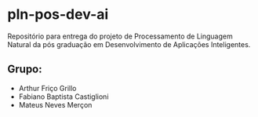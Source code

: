 # pln-pos-dev-ai
Repositório para entrega do projeto de Processamento de Linguagem Natural da pós graduação em Desenvolvimento de Aplicações Inteligentes.

## Grupo:
- Arthur Friço Grillo
- Fabiano Baptista Castiglioni
- Mateus Neves Merçon